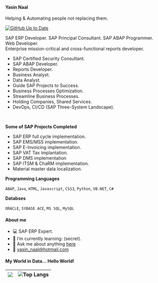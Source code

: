 

#### Yasin Naal
Helping & Automating people not replacing them.

[![GitHub Up to Date](https://github.com/yasinnaal/yn-github-markdown-cheatsheet/actions/workflows/rep-actions.yml/badge.svg)](https://github.com/yasinnaal/yn-github-markdown-cheatsheet/actions/workflows/rep-actions.yml)

SAP ERP Developer. SAP Principal Consultant. 
SAP ABAP Programmer.<br>
Web Developer.  <br>
Enterprise mission-critical and cross-functional reports developer. <br>

- SAP Certified Security Consultant.
- SAP ABAP Developer.
- Reports Developer. 
- Business Analyst.
- Data Analyst.  
- Guide SAP Projects to Success.
- Business Processes Optimization.
- Streamline Business Processes.
- Holding Companies, Shared Services.
- DevOps, CI/CD (SAP Three-System Landscape).

<br>

**Some of SAP Projects Completed**<br>

- SAP ERP full cycle implementation.
- SAP EMS/MSS implementation.
- SAP E-Invoicing implementation.
- SAP VAT Tax implantation.
- SAP DMS implementation
- SAP ITSM & ChaRM implementation.
- Material master data localization. 

**Programming Languages**

`ABAP`, `Java`, `HTML`, `Javascript`, `CSS3`, `Python`, `VB.NET`, `C#`

**Databses**

`ORACLE`, `SYBASE ACE`, `MS SQL`, `MySQL`

#### About me
 
- :computer: SAP ERP Expert.
- :rocket: I’m currently learning: (secret).
- 💬 Ask me about anything [here](https://github.com/yasinnaal/yasinnaal/issues)
- :email: yasin_naal@hotmail.com 


#### My World in Data... Hello World!

|![](https://github-readme-stats.vercel.app/api?username=yasinnaal&&show_icons=true&theme=buefy&hide_border=true)|![Top Langs](https://github-readme-stats.vercel.app/api/top-langs/?username=yasinnaal&layout=compact&hide_border=true)|
|---|---|


